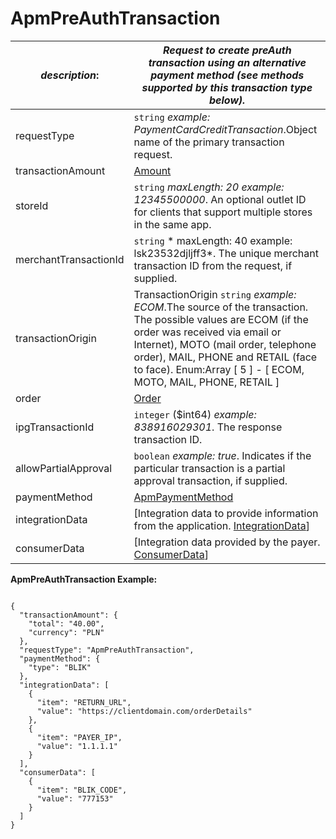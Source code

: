 
# ApmPreAuthTransaction

| *description*:   | *Request to create preAuth transaction using an alternative payment method (see methods supported by this transaction type below).*|
|----|----|
| requestType |    ``` string ```  *example:   PaymentCardCreditTransaction*.Object name of the primary transaction request.|
| transactionAmount | [Amount](?path=docs/schemas-md/Amount.md)|
| storeId |    ``` string ```  *maxLength: 20  example: 12345500000*. An optional outlet ID for clients that support multiple stores in the same app.|
| merchantTransactionId |    ``` string ```   * maxLength: 40 example: lsk23532djljff3*. The unique merchant transaction ID from the request, if supplied.|
| transactionOrigin |  TransactionOrigin  ``` string ```  *example: ECOM*.The source of the transaction. The possible values are ECOM (if the order was received via email or Internet), MOTO (mail order, telephone order), MAIL, PHONE and RETAIL (face to face). Enum:Array [ 5 ] - [ ECOM, MOTO, MAIL, PHONE, RETAIL ]|
| order | [Order](?path=docs/schemas-md/Order.md)|
| ipgTransactionId |    ``` integer ``` ($int64)  *example: 838916029301*. The response transaction ID.|
| allowPartialApproval |    ``` boolean ```  *example: true*. Indicates if the particular transaction is a partial approval transaction, if supplied.|
| paymentMethod |  [ApmPaymentMethod](?path=docs/schemas-md/ApmPaymentMethod.md)|
| integrationData | [Integration data to provide information from the application. [IntegrationData](?path=docs/schemas-md/IntegrationData.md)]|
| consumerData | [Integration data provided by the payer. [ConsumerData](?path=docs/schemas-md/ConsumerData.md)]|   


**ApmPreAuthTransaction Example:**

```{r}

{
  "transactionAmount": {
    "total": "40.00",
    "currency": "PLN"
  },
  "requestType": "ApmPreAuthTransaction",
  "paymentMethod": {
    "type": "BLIK"
  },
  "integrationData": [
    {
      "item": "RETURN_URL",
      "value": "https://clientdomain.com/orderDetails"
    },
    {
      "item": "PAYER_IP",
      "value": "1.1.1.1"
    }
  ],
  "consumerData": [
    {
      "item": "BLIK_CODE",
      "value": "777153"
    }
  ]
}
```

   


